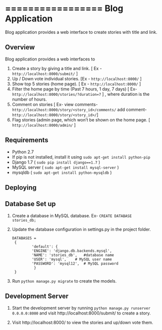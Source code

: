 =================
Blog Application
=================

Blog application provides a web interface to create stories with title and link.

Overview
--------

Blog application provides a web interfaces to

1. Create a story by giving a title and link. [ Ex - `http://localhost:8000/submit/` ]
2. Up / Down vote individual stories. [Ex - `http://localhost:8000/` ]
3. Show top 5 stories (home page). [ Ex - `http://localhost:8000/` ]
4. Filter the home page by time (Past 7 hours, 1 day, 7 days) [ Ex- `http://localhost:8000/stories/?duration=7` ] , 
   where duration is the number of hours.
5. Comment on stories [ Ex- view comments- `http://localhost:8000/story/<story_id>/comments/`
			    add comment- `http://localhost:8000/story/<story_id>/`]
6. Flag stories (admin page, which won’t be shown on the home page. [ `http://localhost:8000/admin/` ]

Requirements
------------

* Python 2.7
* If pip is not installed, install it using 
	`sudo apt-get install python-pip`
* Django 1.7 ( `sudo pip install django==1.7` )
* MySQL server ( `sudo apt-get install mysql-server` )
* mysqldb ( `sudo apt-get install python-mysqldb` )

Deploying
---------------------------

Database Set up
--------------
1. Create a database in MySQL database. Ex- `CREATE DATABASE stories_db;`
2. Update the database configuration in settings.py in the project folder.
   ``` 
   DATABASES = 
	{
    		'default': {
        	'ENGINE': 'django.db.backends.mysql',
        	'NAME': 'stories_db',   #database name
        	'USER': 'mysql',	# MySQL user name
        	'PASSWORD': 'mysql12',	# MySQL password
	         }
	}
   ```


3. Run `python manage.py migrate` to create the models. 

Development Server
--------------------

1. Start the development server by running `python manage.py runserver 0.0.0.0:8000`
   and visit http://localhost:8000/submit/ to create a story.

2. Visit http://localhost:8000/ to view the stories and up/down vote them.






